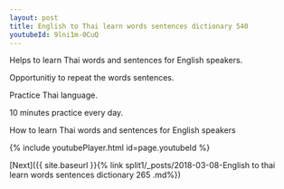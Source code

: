 ```yaml
---
layout: post
title: English to Thai learn words sentences dictionary 540 
youtubeId: 9lni1m-0CuQ
---
```

 
 
Helps to learn Thai words and sentences for English speakers.

Opportunitiy to repeat the words sentences. 

Practice Thai language. 
 
10 minutes practice every day. 
 
How to learn Thai words and sentences for English speakers 
 
{% include youtubePlayer.html id=page.youtubeId %}
 
 
[Next]({{ site.baseurl }}{% link  split1/_posts/2018-03-08-English to thai learn words sentences dictionary 265 .md%})
 
